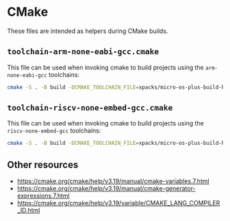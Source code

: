 # CMake

These files are intended as helpers during CMake builds.

## `toolchain-arm-none-eabi-gcc.cmake`

This file can be used when invoking cmake to build projects using
the `arm-none-eabi-gcc` toolchains:

```sh
cmake -S . -B build -DCMAKE_TOOLCHAIN_FILE=xpacks/micro-os-plus-build-helper/cmake/toolchain-arm-none-eabi-gcc.cmake
```

## `toolchain-riscv-none-embed-gcc.cmake`

This file can be used when invoking cmake to build projects using
the `riscv-none-embed-gcc` toolchains:

```sh
cmake -S . -B build -DCMAKE_TOOLCHAIN_FILE=xpacks/micro-os-plus-build-helper/cmake/toolchain-riscv-none-embed-gcc.cmake
```

## Other resources

- https://cmake.org/cmake/help/v3.19/manual/cmake-variables.7.html
- https://cmake.org/cmake/help/v3.19/manual/cmake-generator-expressions.7.html
- https://cmake.org/cmake/help/v3.19/variable/CMAKE_LANG_COMPILER_ID.html
